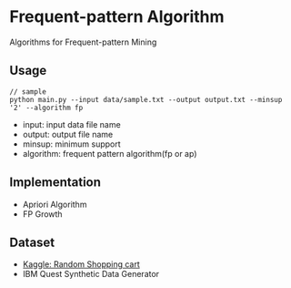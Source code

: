 # Frequent-pattern Algorithm

Algorithms for Frequent-pattern Mining

## Usage

```
// sample
python main.py --input data/sample.txt --output output.txt --minsup '2' --algorithm fp
```
- input: input data file name
- output: output file name
- minsup: minimum support
- algorithm: frequent pattern algorithm(fp or ap)

## Implementation
- Apriori Algorithm
- FP Growth

## Dataset
- [Kaggle: Random Shopping cart](https://www.kaggle.com/fanatiks/shopping-cart)
- IBM Quest Synthetic Data Generator